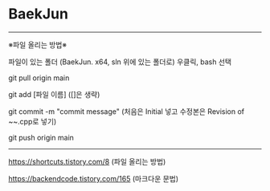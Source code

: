 # BaekJun

---

※파일 올리는 방법※

파일이 있는 폴더 (BaekJun. x64, sln 위에 있는 폴더로) 우클릭, bash 선택

git pull origin main

git add [파일 이름] ([]은 생략) 

git commit -m "commit message" (처음은 Initial 넣고 수정본은 Revision of ~~.cpp로 넣기)

git push origin main

---

<https://shortcuts.tistory.com/8> (파일 올리는 방법)

<https://backendcode.tistory.com/165> (마크다운 문법)
